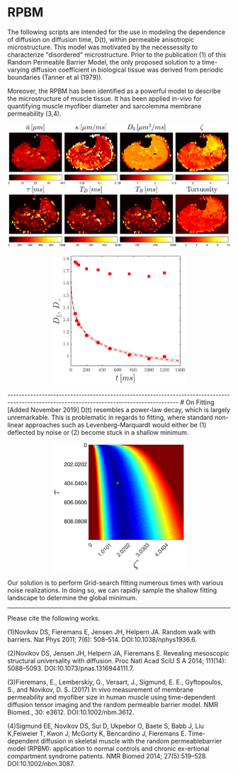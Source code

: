 # RPBM
The following scripts are intended for the use in modeling the dependence of diffusion on diffusion time, D(t), within permeable anisotropic microstructure. This model was motivated by the necessessity to characterize "disordered" microstructure. Prior to the publication (1) of this Random Permeable Barrier Model, the only proposed solution to a time-varying diffusion coefficient in biological tissue was derived from periodic boundaries (Tanner et al (1979)). 

Moreover, the RPBM has been identified as a powerful model to describe the microstructure of muscle tissue. It has been applied in-vivo for quantifying muscle myofiber diameter and sarcolemma membrane permeability (3,4). 

<p align="center">
<img src="https://raw.githubusercontent.com/NYU-DiffusionMRI/RPBM/master/Sample_Maps.png" width="700" >
</p>


<p align="center">
<img src="https://raw.githubusercontent.com/NYU-DiffusionMRI/RPBM/master/TDD_.png" width="300" >
</p>
------------------------------------------------------------------------------------------------------------------------------------------
# On Fitting [Added November 2019]
D(t) resembles a power-law decay, which is largely unremarkable. This is problematic in regards to fitting, where standard non-linear approaches such as Levenberg-Marquardt would either be (1) deflected by noise or (2) become stuck in a shallow minimum.
<p align="center">
<img src="https://raw.githubusercontent.com/NYU-DiffusionMRI/RPBM/master/Fitting_Landscape.png" width="300" >
</p>
Our solution is to perform Grid-search fitting numerous times with various noise realizations. In doing so, we can rapidly sample the shallow fitting landscape to determine the global minimum.

------------------------------------------------------------------------------------------------------------------------------------------
Please cite the following works.

(1)Novikov DS, Fieremans E, Jensen JH, Helpern JA. Random walk with barriers. Nat Phys 2011; 7(6): 508–514. DOI:10.1038/nphys1936.6. 

(2)Novikov DS,  Jensen  JH,  Helpern JA,  Fieremans E.  Revealing mesoscopic structural universality with diffusion. Proc Natl Acad SciU S A 2014; 111(14): 5088–5093. DOI:10.1073/pnas.1316944111.7. 

(3)Fieremans, E., Lemberskiy, G., Veraart, J., Sigmund, E. E., Gyftopoulos, S., and Novikov, D. S. (2017) In vivo measurement of membrane permeability and myofiber size in human muscle using time-dependent diffusion tensor imaging and the random permeable barrier model. NMR Biomed., 30: e3612. DOI:10.1002/nbm.3612.

(4)Sigmund EE, Novikov DS, Sui D, Ukpebor O, Baete S, Babb J, Liu K,Feiweier T, Kwon J, McGorty K, Bencardino J, Fieremans E. Time-dependent diffusion in skeletal muscle with the random permeablebarrier model (RPBM): application to normal controls and chronic ex-ertional compartment syndrome patients. NMR Biomed 2014; 27(5):519–528. DOI:10.1002/nbm.3087.
